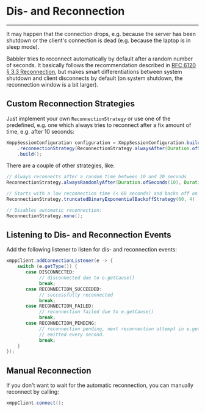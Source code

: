 # Dis- and Reconnection
---

It may happen that the connection drops, e.g. because the server has been shutdown or the client's connection is dead
(e.g. because the laptop is in sleep mode).

Babbler tries to reconnect automatically by default after a random number of seconds. It basically follows the
recommendation described in
[RFC 6120 § 3.3 Reconnection](https://xmpp.org/rfcs/rfc6120.html#tcp-reconnect), but makes smart differentiations
between system shutdown and client disconnects by default
(on system shutdown, the reconnection window is a bit larger).

## Custom Reconnection Strategies

Just implement your own `ReconnectionStrategy` or use one of the predefined, e.g. one which always tries to reconnect
after a fix amount of time, e.g. after 10 seconds:

```java
XmppSessionConfiguration configuration = XmppSessionConfiguration.builder()
    .reconnectionStrategy(ReconnectionStrategy.alwaysAfter(Duration.ofSeconds(10)))
    .build();
```

There are a couple of other strategies, like:

```java
// Always reconnects after a random time between 10 and 20 seconds
ReconnectionStrategy.alwaysRandomlyAfter(Duration.ofSeconds(10), Duration.ofSeconds(20))

// Starts with a low reconnection time (< 60 seconds) and backs off on each successive attempt.
ReconnectionStrategy.truncatedBinaryExponentialBackoffStrategy(60, 4)

// Disables automatic reconnection:
ReconnectionStrategy.none();
```

## Listening to Dis- and Reconnection Events

Add the following listener to listen for dis- and reconnection events:

```java
xmppClient.addConnectionListener(e -> {
    switch (e.getType()) {
       case DISCONNECTED:
            // disconnected due to e.getCause()
            break;
       case RECONNECTION_SUCCEEDED:
            // successfully reconnected
            break;
       case RECONNECTION_FAILED:
            // reconnection failed due to e.getCause()
            break;
       case RECONNECTION_PENDING:
            // reconnection pending, next reconnection attempt in e.getNextReconnectionAttempt()
            // emitted every second.
            break;
    }
});
```

## Manual Reconnection

If you don't want to wait for the automatic reconnection, you can manually reconnect by calling:

```java
xmppClient.connect();
```
